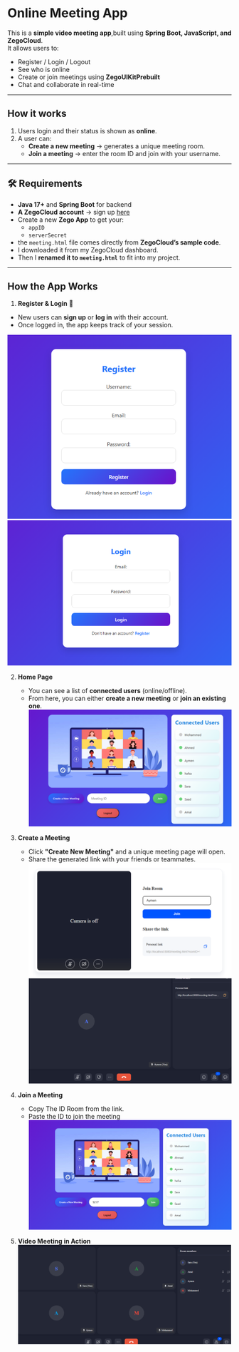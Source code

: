 #  Online Meeting App

This is a **simple video meeting app**,built using **Spring Boot, JavaScript, and ZegoCloud**.  
It allows users to:
-  Register / Login / Logout
-  See who is online
-  Create or join meetings using **ZegoUIKitPrebuilt**
-  Chat and collaborate in real-time

---

##  How it works
1. Users login and their status is shown as **online**.
2. A user can:
    - **Create a new meeting** → generates a unique meeting room.
    - **Join a meeting** → enter the room ID and join with your username.

---

## 🛠️ Requirements
- **Java 17+** and **Spring Boot** for backend
- **A ZegoCloud account** → sign up [here](https://www.zegocloud.com/)
- Create a new **Zego App** to get your:
    - `appID`
    - `serverSecret`
- the `meeting.html` file comes directly from **ZegoCloud’s sample code**.
- I downloaded it from my ZegoCloud dashboard.
- Then I **renamed it to `meeting.html`** to fit into my project.

---

##  How the App Works

1. **Register & Login** 📝
- New users can **sign up** or **log in** with their account.
- Once logged in, the app keeps track of your session.

![Register Screenshot](illustrations/register.png)  
![Login Screenshot](illustrations/login.png)


2. **Home Page** 
    - You can see a list of **connected users** (online/offline).
    - From here, you can either **create a new meeting** or **join an existing one**.  
      ![Home Page Screenshot](illustrations/home.png)

3. **Create a Meeting** 
    - Click **"Create New Meeting"** and a unique meeting page will open.
    - Share the generated link with your friends or teammates.  
      ![Create Meeting Screenshot](illustrations/userCreatesMeeting.png)
      ![Copy Link Screenshot](illustrations/copyLink.png)

4. **Join a Meeting** 
    - Copy The ID Room from the link.
    - Paste the ID to join the meeting  
      ![Paste Link Screenshot](illustrations/pasteTheLink.png)

5. **Video Meeting in Action**  
   ![Video Meeting Screenshot](illustrations/theMeeting.png)

